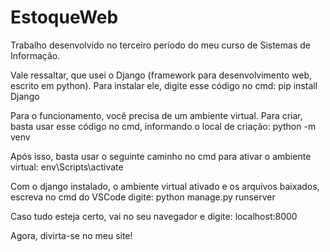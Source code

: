 # EstoqueWeb
Trabalho desenvolvido no terceiro período do meu curso de Sistemas de Informação.

Vale ressaltar, que usei o Django (framework para desenvolvimento web, escrito em python). Para instalar ele, digite esse código no cmd: pip install Django

Para o funcionamento, você precisa de um ambiente virtual. Para criar, basta usar esse código no cmd, informando o local de criação: python -m venv

Após isso, basta usar o seguinte caminho no cmd para ativar o ambiente virtual: env\Scripts\activate

Com o django instalado, o ambiente virtual ativado e os arquivos baixados, escreva no cmd do VSCode digite: python manage.py runserver

Caso tudo esteja certo, vai no seu navegador e digite: localhost:8000

Agora, divirta-se no meu site!
